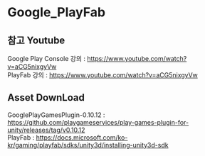 # Google_PlayFab

## 참고 Youtube
Google Play Console 강의 : <https://www.youtube.com/watch?v=aCG5nixgyVw>   
PlayFab 강의 : <https://www.youtube.com/watch?v=aCG5nixgyVw>   

## Asset DownLoad
GooglePlayGamesPlugin-0.10.12 : <https://github.com/playgameservices/play-games-plugin-for-unity/releases/tag/v0.10.12>   
PlayFab : <https://docs.microsoft.com/ko-kr/gaming/playfab/sdks/unity3d/installing-unity3d-sdk>   